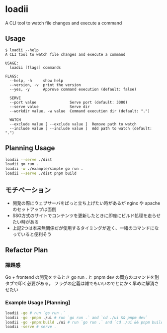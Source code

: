 # loadii
A CLI tool to watch file changes and execute a command

## Usage
```console
$ loadii --help
A CLI tool to watch file changes and execute a command

USAGE:
  loadii [flags] commands

FLAGS:
  --help, -h     show help
  --version, -v  print the version
  --yes, -y      Approve command execution (default: false)

  SERVE
  --port value               Serve port (default: 3000)
  --serve value              Serve dir
  --workdir value, -w value  Command execution dir (default: ".")

  WATCH
  --exclude value [ --exclude value ]  Remove path to watch
  --include value [ --include value ]  Add path to watch (default: ".")

```

## Planning Usage
```bash
loadii --serve ./dist
loadii go run .
loadii -w ./example/simple go run .
loadii --serve ./dist pnpm build
```

## モチベーション
- 開発の際にウェブサーバをぱっと立ち上げたい時があるが nginx や apache のセットアップは面倒
- SSG方式のサイトでコンテンツを更新したときに即座にビルド処理を走らせたい時がある
- 上記2つは本来無関係だが使用するタイミングが近く、一緒のコマンドになっていると便利そう

## Refactor Plan
### 課題感
Go + frontend の開発をするとき go run . と pnpm dev の両方のコマンドを別タブで叩く必要がある。
フラグの定義は雑でもいいのでとにかく早めに解消させたい

### Example Usage [Planning]
```bash
loadii -go # run `go run .`
loadii -go -pnpm ./ui # run `go run .` and `cd ./ui && pnpm dev`
loadii -go -pnpm:build ./ui # run `go run .` and `cd ./ui && pnpm build`
loadii -serve # serve .
```
